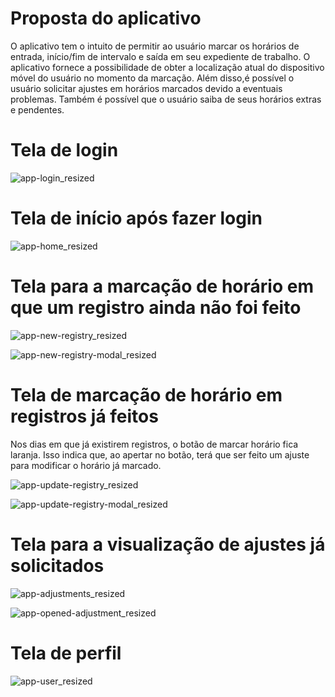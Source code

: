 # Proposta do aplicativo
 O aplicativo tem o intuito de permitir ao usuário marcar os horários de entrada, início/fim de intervalo e saída em seu expediente de trabalho. O aplicativo fornece a possibilidade de obter a localização atual do dispositivo móvel do usuário no momento da marcação.
Além disso,é possível o usuário solicitar ajustes em horários marcados devido a eventuais problemas. Também é possível que o usuário saiba de seus horários extras e pendentes.

# Tela de login
![app-login_resized](https://github.com/alefebspp/control-project/assets/106111153/cc721148-bc97-49cf-991c-f932f23159cf)

# Tela de início após fazer login
![app-home_resized](https://github.com/alefebspp/control-project/assets/106111153/4eb6759b-c1fb-45de-b846-e03dc2cd5bb5)

# Tela para a marcação de horário em que um registro ainda não foi feito
![app-new-registry_resized](https://github.com/alefebspp/control-project/assets/106111153/e152302b-1deb-48ab-b832-d354814fbd3a)

![app-new-registry-modal_resized](https://github.com/alefebspp/control-project/assets/106111153/8cb923c4-034d-406d-97e0-b098878d2dd1)

# Tela de marcação de horário em registros já feitos
Nos dias em que já existirem registros, o botão de marcar horário fica laranja. Isso indica que, ao apertar no botão, terá que ser feito um ajuste para modificar o horário já marcado.

![app-update-registry_resized](https://github.com/alefebspp/control-project/assets/106111153/7055f192-5bbb-4334-b4ba-e44011a772b7)

![app-update-registry-modal_resized](https://github.com/alefebspp/control-project/assets/106111153/da1bcd96-a7e3-4f4e-ab66-760e0f71a575)

# Tela para a visualização de ajustes já solicitados
![app-adjustments_resized](https://github.com/alefebspp/control-project/assets/106111153/4504f896-22d2-4965-ab30-c7869698d864)

![app-opened-adjustment_resized](https://github.com/alefebspp/control-project/assets/106111153/55cb712f-f8d0-4c08-913d-c2db15c377ec)

# Tela de perfil
![app-user_resized](https://github.com/alefebspp/control-project/assets/106111153/f1a36252-4016-4f1f-9051-e3fe8f781def)
